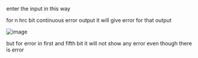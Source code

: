 enter the input in this way

for n hrc bit continuous error output it will give error for that output

![image](https://user-images.githubusercontent.com/108188310/185800934-b8e08633-fd65-4f52-a431-1973332d40a3.png)


but for error in first and fifth bit it will not show any error even though there is error
